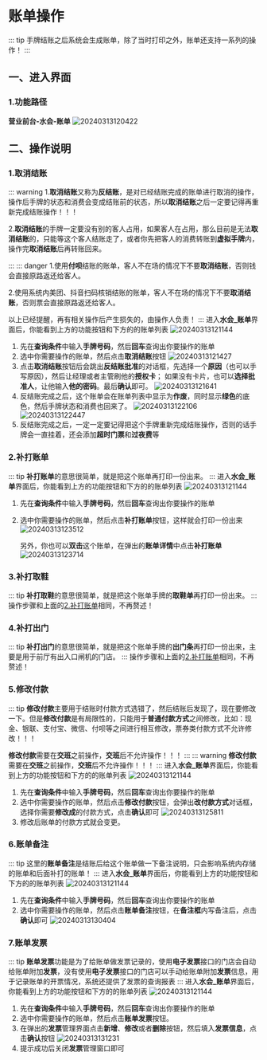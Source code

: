 # 账单操作
::: tip
手牌结账之后系统会生成账单，除了当时打印之外，账单还支持一系列的操作！
:::
## 一、进入界面
### 1.功能路径
**营业前台-水会-账单**
![20240313120422](https://wiki-cdsoft.oss-cn-hangzhou.aliyuncs.com/20240313120422.png)

## 二、操作说明
### 1.取消结账
::: warning
1.**取消结账**又称为**反结账**，是对已经结账完成的账单进行取消的操作，操作后手牌的状态和消费会变成结账前的状态，所以**取消结账**之后一定要记得再重新完成结账操作！！！

2.**取消结账**的手牌一定要没有别的客人占用，如果客人在占用，那么目前是无法**取消结账**的，只能等这个客人结账走了，或者你先把客人的消费转账到**虚拟手牌**内，操作完**取消结账**后再转账回来。

:::
::: danger
1.使用**付呗**结账的账单，客人不在场的情况下不要**取消结账**，否则钱会直接原路返还给客人。

2.使用系统内美团、抖音扫码核销结账的账单，客人不在场的情况下不要**取消结账**，否则票会直接原路返还给客人。

以上已经提醒，再有相关操作后产生损失的，由操作人负责！
:::
进入**水会_账单**界面后，你能看到上方的功能按钮和下方的的账单列表
   ![20240313121144](https://wiki-cdsoft.oss-cn-hangzhou.aliyuncs.com/20240313121144.png)
1. 先在**查询条件**中输入**手牌号码**，然后**回车**查询出你要操作的账单
2. 选中你需要操作的账单，然后点击**取消结账**按钮
   ![20240313121427](https://wiki-cdsoft.oss-cn-hangzhou.aliyuncs.com/20240313121427.png)
3. 点击**取消结账**按钮后会跳出**反结账批准**的对话框，先选择一个**原因**（也可以手写原因），然后让经理或者主管刷他的**授权卡**；
   如果没有卡片，也可以**选择批准人**，让他输入**他的密码**。最后**确认**即可。
   ![20240313121641](https://wiki-cdsoft.oss-cn-hangzhou.aliyuncs.com/20240313121641.png)
4. 反结账完成之后，这个账单会在账单列表中显示为**作废**，同时显示**绿色**的底色，然后手牌状态和消费也回来了。
   ![20240313122106](https://wiki-cdsoft.oss-cn-hangzhou.aliyuncs.com/20240313122106.png)
   ![20240313122447](https://wiki-cdsoft.oss-cn-hangzhou.aliyuncs.com/20240313122447.png)
5. 反结账完成之后，一定一定要记得把这个手牌重新完成结账操作，否则的话手牌会一直挂着，还会添加**超时门票**和**过夜费**等

### 2.补打账单
::: tip
**补打账单**的意思很简单，就是把这个账单再打印一份出来。
:::
进入**水会_账单**界面后，你能看到上方的功能按钮和下方的的账单列表
   ![20240313121144](https://wiki-cdsoft.oss-cn-hangzhou.aliyuncs.com/20240313121144.png)
1. 先在**查询条件**中输入**手牌号码**，然后**回车**查询出你要操作的账单
2. 选中你需要操作的账单，然后点击**补打账单**按钮，这样就会打印一份出来
   ![20240313123512](https://wiki-cdsoft.oss-cn-hangzhou.aliyuncs.com/20240313123512.png)

   另外，你也可以**双击**这个账单，在弹出的**账单详情**中点击**补打账单**
   ![20240313123714](https://wiki-cdsoft.oss-cn-hangzhou.aliyuncs.com/20240313123714.png)

### 3.补打取鞋
::: tip
**补打取鞋**的意思很简单，就是把这个账单手牌的**取鞋单**再打印一份出来。
:::
操作步骤和上面的[2.补打账单](../桑拿水会/账单操作#_2-补打账单)相同，不再赘述！

### 4.补打出门
::: tip
**补打出门**的意思很简单，就是把这个账单手牌的**出门条**再打印一份出来，主要是用于前厅有出入口闸机的门店。
:::
操作步骤和上面的[2.补打账单](../桑拿水会/账单操作#_2-补打账单)相同，不再赘述！

### 5.修改付款
::: tip
**修改付款**主要用于结账时付款方式选错了，然后结账后发现了，现在要修改一下。但是**修改付款**是有局限性的，只能用于**普通付款方式**之间修改，比如：现金、银联、支付宝、微信、付呗等之间进行相互修改，票券类付款方式不允许修改！！！

**修改付款**需要在**交班**之前操作，**交班**后不允许操作！！！
:::
::: warning
**修改付款**需要在**交班**之前操作，**交班**后不允许操作！！！
:::
进入**水会_账单**界面后，你能看到上方的功能按钮和下方的的账单列表
   ![20240313121144](https://wiki-cdsoft.oss-cn-hangzhou.aliyuncs.com/20240313121144.png)
1. 先在**查询条件**中输入**手牌号码**，然后**回车**查询出你要操作的账单
2. 选中你需要操作的账单，然后点击**修改付款**按钮，会弹出**改付款方式**对话框，选择你需要**修改成**的付款方式，点击**确认**即可
   ![20240313125811](https://wiki-cdsoft.oss-cn-hangzhou.aliyuncs.com/20240313125811.png)
3. 修改后账单的付款方式就会变更。

### 6.账单备注
::: tip
这里的**账单备注**是结账后给这个账单做一下备注说明，只会影响系统内存储的账单和后面补打的账单！
:::
进入**水会_账单**界面后，你能看到上方的功能按钮和下方的的账单列表
   ![20240313121144](https://wiki-cdsoft.oss-cn-hangzhou.aliyuncs.com/20240313121144.png)
1. 先在**查询条件**中输入**手牌号码**，然后**回车**查询出你要操作的账单
2. 选中你需要操作的账单，然后点击**账单备注**按钮，在**备注框**内写备注后，点击**确认**即可
   ![20240313130404](https://wiki-cdsoft.oss-cn-hangzhou.aliyuncs.com/20240313130404.png)

### 7.账单发票
::: tip
**账单发票**功能是为了给账单做发票记录的，使用**电子发票**接口的门店会自动给账单附加**发票**，没有使用**电子发票**接口的门店可以手动给账单附加**发票**信息，用于记录账单的开票情况，系统还提供了发票的查询报表
:::
进入**水会_账单**界面后，你能看到上方的功能按钮和下方的的账单列表
   ![20240313121144](https://wiki-cdsoft.oss-cn-hangzhou.aliyuncs.com/20240313121144.png)
1. 先在**查询条件**中输入**手牌号码**，然后**回车**查询出你要操作的账单
2. 选中你需要操作的账单，然后点击**账单发票**按钮。
3. 在弹出的**发票**管理界面点击**新增**、**修改**或者**删除**按钮，然后填入**发票信息**，点击**确认**按钮
   ![20240313131231](https://wiki-cdsoft.oss-cn-hangzhou.aliyuncs.com/20240313131231.png)
4. 提示成功后关闭**发票**管理窗口即可